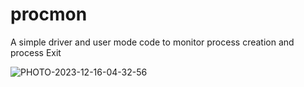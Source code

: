 # procmon

A simple driver and user mode code to monitor process creation and process Exit

![PHOTO-2023-12-16-04-32-56](https://github.com/Salt-Mc/procmon/assets/22441210/30a04b99-56cd-48af-9bcc-bc37d67b3a25)
